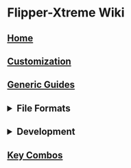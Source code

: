 <h1>Flipper-Xtreme Wiki<dl></dl></h1>

<h2><a href="Home">Home</a><dl></dl></h2>

<h2><a href="Customization">Customization</a><dl></dl></h2>

<h2><a href="Generic-Guides">Generic Guides</a><dl></dl></h2>

<h2><details><summary>File Formats</summary><h5><ul>
  <li><a href="Asset-Packs">Asset Packs</a></li>
  <li><a href="BadKB">BadKB</a></li>
  <li><a href="iButton">iButton</a></li>
  <li><a href="Infrared">Infrared</a></li>
  <li><a href="NFC">NFC</a></li>
  <li><a href="RFID">RFID</a></li>
  <li><a href="SubGhz">SubGhz</a></li>
  <li><a href="SubGhz-Remote">SubGhz Remote</a></li>
  <li><a href="SubGhz-Settings">SubGhz Settings</a></li>
</ul></h5></details></h2>

<h2><details><summary>Development</summary><h5><ul>
  <li><a href="App-Manifests">App Manifests</a></li>
  <li><a href="FAPs">FAPs</a></li>
  <li><a href="FBT">FBT</a></li>
  <li><a href="Hardware-Targets">Hardware Targets</a></li>
  <li><a href="How-To-Build">How To Build</a></li>
  <li><a href="OTA-Updates">OTA Updates</a></li>
  <li><a href="Unit-Tests">Unit Tests</a></li>
  <li><a href="JavaScript">JavaScript</a></li>
</ul></h5></details></h2>

<h2><a href="Key-Combos">Key Combos</a><dl></dl></h2>
